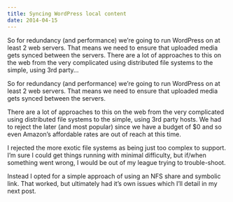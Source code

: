 ```yaml
---
title: Syncing WordPress local content
date: 2014-04-15
---
```


So for redundancy (and performance) we’re going to run WordPress on at least 2 web servers. That means we need to ensure that uploaded media gets synced between the servers. There are a lot of approaches to this on the web from the very complicated using distributed file systems to the simple, using 3rd party…


<!-- end -->

So for redundancy (and performance) we’re going to run WordPress on at least 2 web servers. That means we need to ensure that uploaded media gets synced between the servers.

There are a lot of approaches to this on the web from the very complicated using distributed file systems to the simple, using 3rd party hosts. We had to reject the later (and most popular) since we have a budget of $0 and so even Amazon’s affordable rates are out of reach at this time.

I rejected the more exotic file systems as being just too complex to support. I’m sure I could get things running with minimal difficulty, but if/when something went wrong, I would be out of my league trying to trouble-shoot.

Instead I opted for a simple approach of using an NFS share and symbolic link. That worked, but ultimately had it’s own issues which I’ll detail in my next post.

